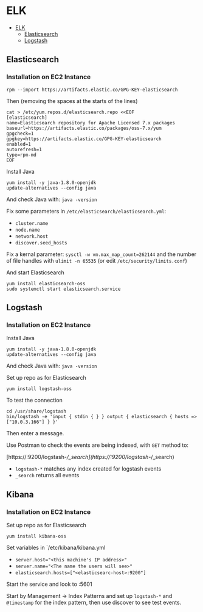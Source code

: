 # ELK

* [ELK](#ELK)
  * [Elasticsearch](#Elasticsearch)
  * [Logstash](#Logstash)



## Elasticsearch
### Installation on EC2 Instance

```
rpm --import https://artifacts.elastic.co/GPG-KEY-elasticsearch
```

Then (removing the spaces at the starts of the lines)

```
cat > /etc/yum.repos.d/elasticsearch.repo <<EOF
[elasticsearch]
name=Elasticsearch repository for Apache Licensed 7.x packages
baseurl=https://artifacts.elastic.co/packages/oss-7.x/yum
gpgcheck=1
gpgkey=https://artifacts.elastic.co/GPG-KEY-elasticsearch
enabled=1
autorefresh=1
type=rpm-md
EOF
```

Install Java

```
yum install -y java-1.8.0-openjdk
update-alternatives --config java
```

And check Java with: `java -version`

Fix some parameters in `/etc/elasticsearch/elasticsearch.yml`:

* `cluster.name`
* `node.name`
* `network.host`
* `discover.seed_hosts`

Fix a kernal parameter: `sysctl -w vm.max_map_count=262144` and the number of file handles with `ulimit -n 65535` (or edit `/etc/security/limits.conf`)

And start Elasticsearch

```
yum install elasticsearch-oss
sudo systemctl start elasticsearch.service
```

## Logstash
### Installation on EC2 Instance

Install Java

```
yum install -y java-1.8.0-openjdk
update-alternatives --config java
```

And check Java with: `java -version`

Set up repo as for Elasticsearch

```
yum install logstash-oss
```

To test the connection

```
cd /usr/share/logstash
bin/logstash -e 'input { stdin { } } output { elasticsearch { hosts => ["10.0.3.166"] } }'
```

Then enter a message.

Use Postman to check the events are being indexed, with `GET` method to:

[https://<IP Address>:9200/logstash-*/_search](https://<IP Address>:9200/logstash-*/_search)

* `logstash-*` matches any index created for logstash events
* `_search` returns all events

## Kibana
### Installation on EC2 Instance


Set up repo as for Elasticsearch

```
yum install kibana-oss
```

Set variables in `/etc/kibana/kibana.yml

* `server.host="<this machine's IP address>"`
* `server.name="<The name the users will see>"`
* `elasticsearch.hosts=["<elasticsearc-host>:9200"]`


Start the service and look to <IP-address>:5601

Start by Management -> Index Patterns and set up `logstash-*` and `@timestamp` for the index pattern, then use discover to see test events.


